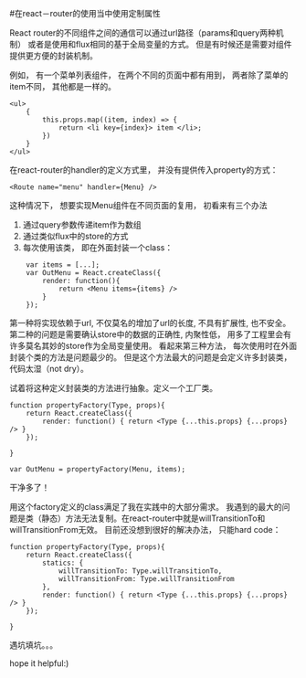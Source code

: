 <!-- readme.md -->
#在react－router的使用当中使用定制属性

React router的不同组件之间的通信可以通过url路径（params和query两种机制） 或者是使用和flux相同的基于全局变量的方式。 但是有时候还是需要对组件提供更方便的封装机制。

例如， 有一个菜单列表组件， 在两个不同的页面中都有用到， 两者除了菜单的item不同， 其他都是一样的。
```
<ul>
	{ 
		this.props.map((item, index) => {
			return <li key={index}> item </li>;
		})
	}
</ul>
```
在react-router的handler的定义方式里， 并没有提供传入property的方式：
```
<Route name="menu" handler={Menu} />
```
这种情况下， 想要实现Menu组件在不同页面的复用， 初看来有三个办法
1. 通过query参数传递item作为数组
2. 通过类似flux中的store的方式
3. 每次使用该类， 即在外面封装一个class：
```
	var items = [...];
	var OutMenu = React.createClass({
		render: function(){
			return <Menu items={items} />
		}
	});
```

第一种将实现依赖于url, 不仅莫名的增加了url的长度, 不具有扩展性, 也不安全。
第二种的问题是需要确认store中的数据的正确性, 内聚性低， 用多了工程里会有许多莫名其妙的store作为全局变量使用。
看起来第三种方法， 每次使用时在外面封装个类的方法是问题最少的。 但是这个方法最大的问题是会定义许多封装类， 代码太湿（not dry）。

试着将这种定义封装类的方法进行抽象。定义一个工厂类。
```
function propertyFactory(Type, props){
	return React.createClass({
		render: function() { return <Type {...this.props} {...props} /> }
	});

}

var OutMenu = propertyFactory(Menu, items);
```
干净多了！

用这个factory定义的class满足了我在实践中的大部分需求。 我遇到的最大的问题是类（静态）方法无法复制。在react-router中就是willTransitionTo和willTransitionFrom无效。 目前还没想到很好的解决办法， 只能hard code：
```
function propertyFactory(Type, props){
	return React.createClass({
		statics: {
			willTransitionTo: Type.willTransitionTo,
			willTransitionFrom: Type.willTransitionFrom
		},
		render: function() { return <Type {...this.props} {...props} /> }
	});

}
```
遇坑填坑。。。

hope it helpful:)